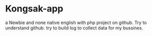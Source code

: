 # Kongsak-app
a Newbie and none native english with php project on github.
Try to understand github.
try to build log to collect data for my bussines.

